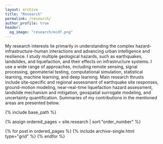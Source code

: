 ```yaml
---
layout: archive
title: "Research"
permalink: /research/
author_profile: true
header:
  og_image: "research/ecdf.png"
---
```


My research interests lie primarily in understanding the complex hazard-infrastructure-human interactions and advancing urban intelligence and resilience. I study multiple geological hazards, such as earthquakes, landslides, and liquefaction, and their effects on infrastructure systems. I use a wide range of approaches, including remote sensing, signal processing, geomaterial testing, computational simulation, statistical learning, machine learning, and deep learning. Main research thrusts include site-specific and regional assessment of earthquake site responses, ground-motion modeling, near-real-time liquefaction hazard assessment, landslide mechanism and mitigation, geospatial surrogate modeling, and uncertainty quantification. Summaries of my contributions in the mentioned areas are presented below.

<nbsp>

{% include base_path %}

{% assign ordered_pages = site.research | sort:"order_number" %}

{% for post in ordered_pages %}
  {% include archive-single.html type="grid" %}
{% endfor %}
